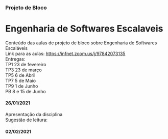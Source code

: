 ### Projeto de Bloco
# Engenharia de Softwares Escalaveis
Conteúdo das aulas de projeto de bloco sobre Engenharia de Softwares Escaláveis
<br>Link para as aulas: https://infnet.zoom.us/j/97842073135
<br>Entregas:
<br>TP1	23 de fevereiro
<br>TP3	23 de março
<br>TP5	6 de Abril
<br>TP7	5 de Maio
<br>TP9	1 de Junho
<br>PB	8 e 15 de Junho

#### 26/01/2021
Apresentação da disciplina
<br>Sugestão de leitura: 

#### 02/02/2021

